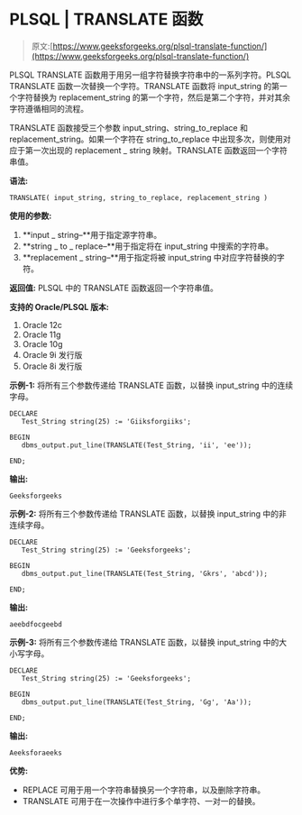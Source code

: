 # PLSQL | TRANSLATE 函数

> 原文:[https://www.geeksforgeeks.org/plsql-translate-function/](https://www.geeksforgeeks.org/plsql-translate-function/)

PLSQL TRANSLATE 函数用于用另一组字符替换字符串中的一系列字符。PLSQL TRANSLATE 函数一次替换一个字符。TRANSLATE 函数将 input_string 的第一个字符替换为 replacement_string 的第一个字符，然后是第二个字符，并对其余字符遵循相同的流程。

TRANSLATE 函数接受三个参数 input_string、string_to_replace 和 replacement_string。如果一个字符在 string_to_replace 中出现多次，则使用对应于第一次出现的 replacement _ string 映射。TRANSLATE 函数返回一个字符串值。

**语法:**

```
TRANSLATE( input_string, string_to_replace, replacement_string )
```

**使用的参数:**

1.  **input _ string–**用于指定源字符串。
2.  **string _ to _ replace–**用于指定将在 input_string 中搜索的字符串。
3.  **replacement _ string–**用于指定将被 input_string 中对应字符替换的字符。

**返回值:**
PLSQL 中的 TRANSLATE 函数返回一个字符串值。

**支持的 Oracle/PLSQL 版本:**

1.  Oracle 12c
2.  Oracle 11g
3.  Oracle 10g
4.  Oracle 9i 发行版
5.  Oracle 8i 发行版

**示例-1:** 将所有三个参数传递给 TRANSLATE 函数，以替换 input_string 中的连续字母。

```
DECLARE 
   Test_String string(25) := 'Giiksforgiiks';

BEGIN 
   dbms_output.put_line(TRANSLATE(Test_String, 'ii', 'ee')); 

END;     
```

**输出:**

```
Geeksforgeeks 
```

**示例-2:** 将所有三个参数传递给 TRANSLATE 函数，以替换 input_string 中的非连续字母。

```
DECLARE 
   Test_String string(25) := 'Geeksforgeeks';

BEGIN 
   dbms_output.put_line(TRANSLATE(Test_String, 'Gkrs', 'abcd')); 

END; 
```

**输出:**

```
aeebdfocgeebd 
```

**示例-3:** 将所有三个参数传递给 TRANSLATE 函数，以替换 input_string 中的大小写字母。

```
DECLARE 
   Test_String string(25) := 'Geeksforgeeks';

BEGIN 
   dbms_output.put_line(TRANSLATE(Test_String, 'Gg', 'Aa')); 

END;  
```

**输出:**

```
Aeeksforaeeks 
```

**优势:**

*   REPLACE 可用于用一个字符串替换另一个字符串，以及删除字符串。
*   TRANSLATE 可用于在一次操作中进行多个单字符、一对一的替换。